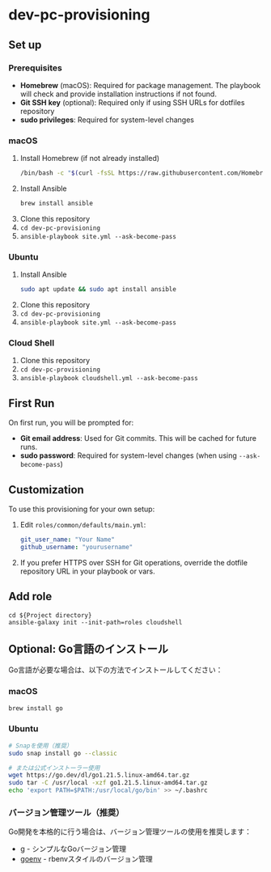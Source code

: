 # dev-pc-provisioning

## Set up

### Prerequisites

- **Homebrew** (macOS): Required for package management. The playbook will check and provide installation instructions if not found.
- **Git SSH key** (optional): Required only if using SSH URLs for dotfiles repository
- **sudo privileges**: Required for system-level changes

### macOS

1. Install Homebrew (if not already installed)
   ```bash
   /bin/bash -c "$(curl -fsSL https://raw.githubusercontent.com/Homebrew/install/HEAD/install.sh)"
   ```
2. Install Ansible
   ```bash
   brew install ansible
   ```
3. Clone this repository
4. `cd dev-pc-provisioning`
5. `ansible-playbook site.yml --ask-become-pass`

### Ubuntu

1. Install Ansible
   ```bash
   sudo apt update && sudo apt install ansible
   ```
2. Clone this repository
3. `cd dev-pc-provisioning`
4. `ansible-playbook site.yml --ask-become-pass`

### Cloud Shell

1. Clone this repository
2. `cd dev-pc-provisioning`
3. `ansible-playbook cloudshell.yml --ask-become-pass`

## First Run

On first run, you will be prompted for:
- **Git email address**: Used for Git commits. This will be cached for future runs.
- **sudo password**: Required for system-level changes (when using `--ask-become-pass`)

## Customization

To use this provisioning for your own setup:

1. Edit `roles/common/defaults/main.yml`:
   ```yaml
   git_user_name: "Your Name"
   github_username: "yourusername"
   ```

2. If you prefer HTTPS over SSH for Git operations, override the dotfile repository URL in your playbook or vars.

## Add role

```
cd ${Project directory}
ansible-galaxy init --init-path=roles cloudshell
```

## Optional: Go言語のインストール

Go言語が必要な場合は、以下の方法でインストールしてください：

### macOS
```bash
brew install go
```

### Ubuntu
```bash
# Snapを使用（推奨）
sudo snap install go --classic

# または公式インストーラー使用
wget https://go.dev/dl/go1.21.5.linux-amd64.tar.gz
sudo tar -C /usr/local -xzf go1.21.5.linux-amd64.tar.gz
echo 'export PATH=$PATH:/usr/local/go/bin' >> ~/.bashrc
```

### バージョン管理ツール（推奨）
Go開発を本格的に行う場合は、バージョン管理ツールの使用を推奨します：
- [g](https://github.com/stefanmaric/g) - シンプルなGoバージョン管理
- [goenv](https://github.com/syndbg/goenv) - rbenvスタイルのバージョン管理